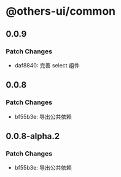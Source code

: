 # @others-ui/common

## 0.0.9

### Patch Changes

- daf8840: 完善 select 组件

## 0.0.8

### Patch Changes

- bf55b3e: 导出公共依赖

## 0.0.8-alpha.2

### Patch Changes

- bf55b3e: 导出公共依赖
